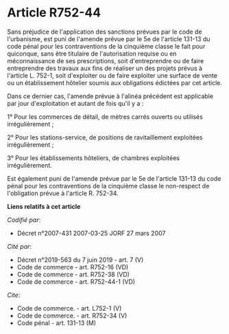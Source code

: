 # Article R752-44

Sans préjudice de l'application des sanctions prévues par le code de l'urbanisme, est puni de l'amende prévue par le 5e de
l'article 131-13 du code pénal pour les contraventions de la cinquième classe le fait pour quiconque, sans être titulaire de
l'autorisation requise ou en méconnaissance de ses prescriptions, soit d'entreprendre ou de faire entreprendre des travaux
aux fins de réaliser un des projets prévus à l'article L. 752-1, soit d'exploiter ou de faire exploiter une surface de vente
ou un établissement hôtelier soumis aux obligations édictées par cet article.

Dans ce dernier cas, l'amende prévue à l'alinéa précédent est applicable par jour d'exploitation et autant de fois qu'il y
a :

1° Pour les commerces de détail, de mètres carrés ouverts ou utilisés irrégulièrement ;

2° Pour les stations-service, de positions de ravitaillement exploitées irrégulièrement ;

3° Pour les établissements hôteliers, de chambres exploitées irrégulièrement.

Est également puni de l'amende prévue par le 5e de l'article 131-13 du code pénal pour les contraventions de la cinquième
classe le non-respect de l'obligation prévue à l'article R. 752-34.

**Liens relatifs à cet article**

_Codifié par_:

  - Décret n°2007-431 2007-03-25 JORF 27 mars 2007

_Cité par_:

  - Décret n°2019-563 du 7 juin 2019 - art. 7 (V)
  - Code de commerce - art. R752-16 (VD)
  - Code de commerce - art. R752-38 (VD)
  - Code de commerce - art. R752-44-1 (VD)

_Cite_:

  - Code de commerce. - art. L752-1 (V)
  - Code de commerce. - art. R752-34 (V)
  - Code pénal - art. 131-13 (M)
